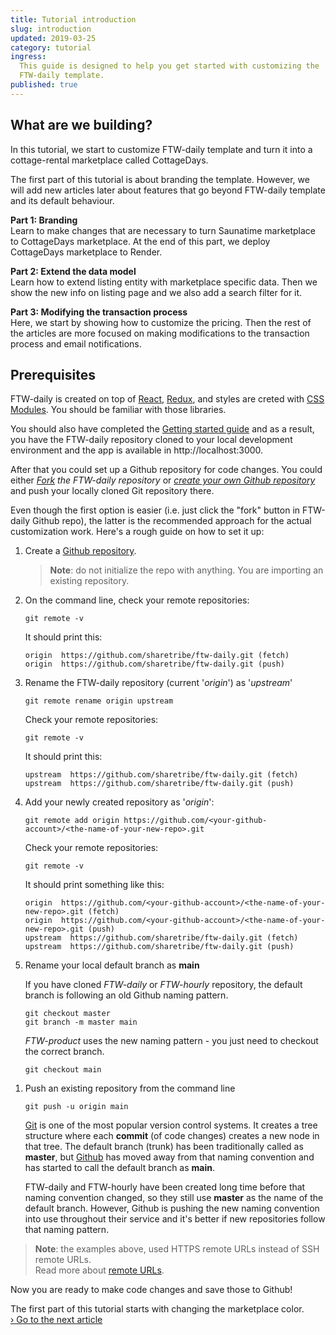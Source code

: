 ```yaml
---
title: Tutorial introduction
slug: introduction
updated: 2019-03-25
category: tutorial
ingress:
  This guide is designed to help you get started with customizing the
  FTW-daily template.
published: true
---
```


## What are we building?

In this tutorial, we start to customize FTW-daily template and turn it
into a cottage-rental marketplace called CottageDays.

The first part of this tutorial is about branding the template. However,
we will add new articles later about features that go beyond FTW-daily
template and its default behaviour.

**Part 1: Branding**<br /> Learn to make changes that are necessary to
turn Saunatime marketplace to CottageDays marketplace. At the end of
this part, we deploy CottageDays marketplace to Render.

**Part 2: Extend the data model**<br /> Learn how to extend listing
entity with marketplace specific data. Then we show the new info on
listing page and we also add a search filter for it.

**Part 3: Modifying the transaction process**<br /> Here, we start by
showing how to customize the pricing. Then the rest of the articles are
more focused on making modifications to the transaction process and
email notifications.

## Prerequisites

FTW-daily is created on top of [React](https://reactjs.org/),
[Redux](https://redux.js.org/), and styles are creted with
[CSS Modules](https://github.com/css-modules/css-modules). You should be
familiar with those libraries.

You should also have completed the
[Getting started guide](/introduction/getting-started-with-ftw-daily/)
and as a result, you have the FTW-daily repository cloned to your local
development environment and the app is available in
http://localhost:3000.

After that you could set up a Github repository for code changes. You
could either
_[Fork](https://help.github.com/en/github/getting-started-with-github/fork-a-repo#fork-an-example-repository)
the FTW-daily repository_ or
_[create your own Github repository](https://help.github.com/en/github/getting-started-with-github/create-a-repo)_
and push your locally cloned Git repository there.

Even though the first option is easier (i.e. just click the "fork"
button in FTW-daily Github repo), the latter is the recommended approach
for the actual customization work. Here's a rough guide on how to set it
up:

1. Create a
   [Github repository](https://help.github.com/en/github/getting-started-with-github/create-a-repo).

   > **Note**: do not initialize the repo with anything. You are
   > importing an existing repository.

1. On the command line, check your remote repositories:

   ```shell
   git remote -v
   ```

   It should print this:

   ```shell
   origin  https://github.com/sharetribe/ftw-daily.git (fetch)
   origin  https://github.com/sharetribe/ftw-daily.git (push)
   ```

1. Rename the FTW-daily repository (current '_origin_') as '_upstream_'

   ```shell
   git remote rename origin upstream
   ```

   <extrainfo title="Check what your remote repositories should print at this point">

   Check your remote repositories:

   ```shell
   git remote -v
   ```

   It should print this:

   ```shell
   upstream  https://github.com/sharetribe/ftw-daily.git (fetch)
   upstream  https://github.com/sharetribe/ftw-daily.git (push)
   ```

   </extrainfo>

1. Add your newly created repository as '_origin_':

   ```shell
   git remote add origin https://github.com/<your-github-account>/<the-name-of-your-new-repo>.git
   ```

   <extrainfo title="Check what your remote repositories should print at this point">

   Check your remote repositories:

   ```shell
   git remote -v
   ```

   It should print something like this:

   ```shell
   origin  https://github.com/<your-github-account>/<the-name-of-your-new-repo>.git (fetch)
   origin  https://github.com/<your-github-account>/<the-name-of-your-new-repo>.git (push)
   upstream  https://github.com/sharetribe/ftw-daily.git (fetch)
   upstream  https://github.com/sharetribe/ftw-daily.git (push)
   ```

   </extrainfo>

1. Rename your local default branch as **main**

   If you have cloned _FTW-daily_ or _FTW-hourly_ repository, the
   default branch is following an old Github naming pattern.

   ```shell
   git checkout master
   git branch -m master main
   ```

   _FTW-product_ uses the new naming pattern - you just need to checkout
   the correct branch.

   ```shell
   git checkout main
   ```

1) Push an existing repository from the command line

   ```shell
   git push -u origin main
   ```

   <extrainfo title="What's the difference between master and main?">

   [Git](https://git-scm.com/about) is one of the most popular version
   control systems. It creates a tree structure where each **commit**
   (of code changes) creates a new node in that tree. The default branch
   (trunk) has been traditionally called as **master**, but
   [Github](https://github.com/about) has moved away from that naming
   convention and has started to call the default branch as **main**.

   FTW-daily and FTW-hourly have been created long time before that
   naming convention changed, so they still use **master** as the name
   of the default branch. However, Github is pushing the new naming
   convention into use throughout their service and it's better if new
   repositories follow that naming pattern.

   </extrainfo>

> **Note**: the examples above, used HTTPS remote URLs instead of SSH
> remote URLs.<br /> Read more about
> [remote URLs](https://help.github.com/en/github/using-git/which-remote-url-should-i-use).

Now you are ready to make code changes and save those to Github!

The first part of this tutorial starts with changing the marketplace
color.<br /> [› Go to the next article](/tutorial/first-edit/)

